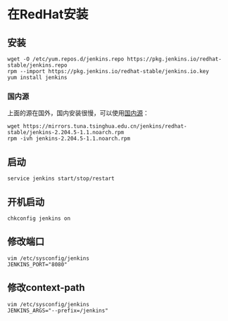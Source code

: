 # 在RedHat安装
## 安装
```
wget -O /etc/yum.repos.d/jenkins.repo https://pkg.jenkins.io/redhat-stable/jenkins.repo
rpm --import https://pkg.jenkins.io/redhat-stable/jenkins.io.key
yum install jenkins
```

### 国内源
上面的源在国外，国内安装很慢，可以使用[国内源](https://mirrors.tuna.tsinghua.edu.cn/jenkins/)：
```
wget https://mirrors.tuna.tsinghua.edu.cn/jenkins/redhat-stable/jenkins-2.204.5-1.1.noarch.rpm
rpm -ivh jenkins-2.204.5-1.1.noarch.rpm
```

## 启动
```
service jenkins start/stop/restart
```

## 开机启动
```
chkconfig jenkins on
```

## 修改端口
```
vim /etc/sysconfig/jenkins
JENKINS_PORT="8080"
```

## 修改context-path
```
vim /etc/sysconfig/jenkins
JENKINS_ARGS="--prefix=/jenkins"
```